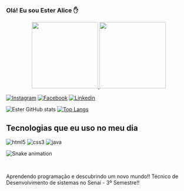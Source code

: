 
### Olá! Eu sou Ester Alice ✋

<div align="center">
  <a href="https://github.com/EsterAlice">
  <img height="180em" src="https://github-readme-stats.vercel.app/api?username=rafaballerini&show_icons=true&theme=dracula&include_all_commits=true&count_private=true"/>
  <img height="180em" src="https://github-readme-stats.vercel.app/api/top-langs/?username=EsterAlice&layout=compact&langs_count=7&theme=dracula"/>
</div>
  
[![Instagram](https://img.shields.io/badge/Instagram-E4405F?style=for-the-badge&logo=instagram&logoColor=white.org.svg)](https://www.instagram.com/esteralice6/)
[![Facebook](https://img.shields.io/badge/Facebook-1877F2?style=for-the-badge&logo=facebook&logoColor=whit)](https://www.facebook.com/aliceinesquecivel/)
[![Linkedin](https://img.shields.io/badge/LinkedIn-0077B5?style=for-the-badge&logo=linkedin&logoColor=white)](https://www.linkedin.com/in/ester-alice-3320611b6)

![Ester GitHub stats](https://github-readme-stats.vercel.app/api?username=EsterAlice&show_icons=true&theme=synthwave)
[![Top Langs](https://github-readme-stats.vercel.app/api/top-langs/?username=EsterAlice&layout=compact)](https://github.com/EsterAlice/github-readme-stats)

## Tecnologias que eu uso no meu dia

<div>
  
<img aling="center" alt="html5" src="https://img.shields.io/badge/HTML5-E34F26?style=for-the-badge&logo=html5&logoColor=white"/>
<img aling="center" alt="css3" src="https://img.shields.io/badge/CSS3-1572B6?style=for-the-badge&logo=css3&logoColor=white"/>
<img aling="center" alt="java" src="https://img.shields.io/badge/Java-ED8B00?style=for-the-badge&logo=java&logoColor=white"/>
  
  ![Snake animation](https://github.com/EsterAlice/EsterAlice/blob/output/github-contribution-grid-snake.svg)
</div><br>



Aprendendo programação e descubrindo um novo mundo!!
Técnico de Desenvolvimento de sistemas no Senai - 3º Semestre!!
